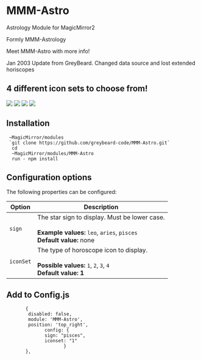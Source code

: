 # MMM-Astro
Astrology Module for MagicMirror2

Formly MMM-Astrology 

Meet MMM-Astro with more info!

Jan 2003 Update from GreyBeard. Changed data source and lost extended horiscopes

## 4 different icon sets to choose from!
![](examples/1.PNG) 
![](examples/2.PNG) 
![](examples/3.PNG) 
![](examples/4.PNG) 

## Installation
     ~MagicMirror/modules
     `git clone https://github.com/greybeard-code/MMM-Astro.git`
      cd
      ~MagicMirror/modules/MMM-Astro
      run - npm install
      
 ## Configuration options

The following properties can be configured:

| Option | Description
| --- | ---
| `sign` | The star sign to display. Must be lower case. <br><br> **Example values:** `leo`, `aries`, `pisces`<br>**Default value:** none
| `iconSet` | The type of horoscope icon to display. <br><br> **Possible values:** `1`, `2`, `3`, `4`<br>**Default value: 1**  <br> 
 
 
 ## Add to Config.js
  
           {
            disabled: false,
            module: 'MMM-Astro',
            position: 'top_right',
			      config: {
			      sign: "pisces",
			      iconset: "1"
			             }
           },
          
